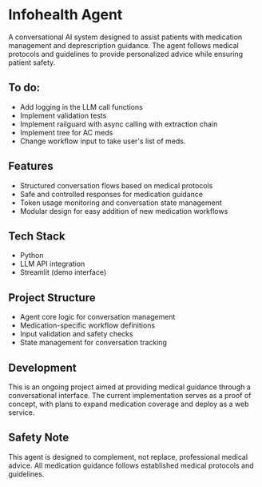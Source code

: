 # Infohealth Agent

A conversational AI system designed to assist patients with medication management and deprescription guidance. The agent follows medical protocols and guidelines to provide personalized advice while ensuring patient safety.

## To do:
- Add logging in the LLM call functions 
- Implement validation tests
- Implement railguard with async calling with extraction chain
- Implement tree for AC meds
- Change workflow input to take user's list of meds.


## Features
- Structured conversation flows based on medical protocols
- Safe and controlled responses for medication guidance
- Token usage monitoring and conversation state management
- Modular design for easy addition of new medication workflows

## Tech Stack
- Python
- LLM API integration
- Streamlit (demo interface)

## Project Structure
- Agent core logic for conversation management
- Medication-specific workflow definitions
- Input validation and safety checks
- State management for conversation tracking

## Development
This is an ongoing project aimed at providing medical guidance through a conversational interface. The current implementation serves as a proof of concept, with plans to expand medication coverage and deploy as a web service.

## Safety Note
This agent is designed to complement, not replace, professional medical advice. All medication guidance follows established medical protocols and guidelines.